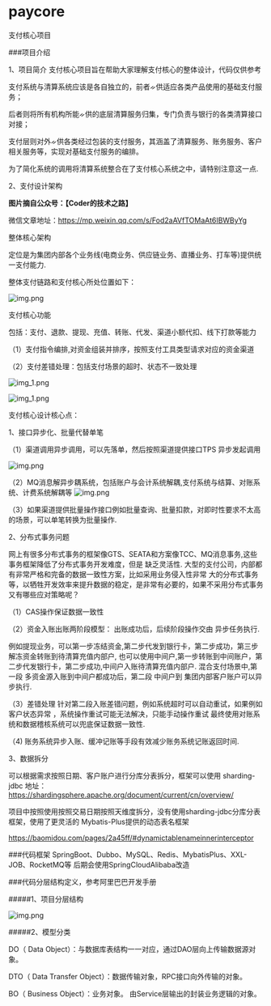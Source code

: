 # paycore
支付核心项目

###项目介绍

1、项目简介
支付核心项目旨在帮助大家理解支付核心的整体设计，代码仅供参考

支付系统与清算系统应该是各自独立的，前者ᨀ供适应各类产品使用的基础支付服务；

后者则将所有机构所能ᨀ供的底层清算服务归集，专门负责与银行的各类清算接口对接；

支付层则对外ᨀ供各类经过包装的支付服务，其涵盖了清算服务、账务服务、客户相关服务等，实现对基础支付服务的编排。

为了简化系统的调用将清算系统整合在了支付核心系统之中，请特别注意这一点.

2、支付设计架构

**图片摘自公众号：【Coder的技术之路】**

微信文章地址：https://mp.weixin.qq.com/s/Fod2aAVfTOMaAt6IBWByYg

整体核心架构

定位是为集团内部各个业务线(电商业务、供应链业务、直播业务、打车等)提供统一支付能力.

整体支付链路和支付核心所处位置如下：

![img.png](mdfilerepository/pay_ztsj.png)


支付核心功能

包括：支付、退款、提现、充值、转账、代发、渠道小额代扣、线下打款等能力

（1）支付指令编排,对资金组装并排序，按照支付工具类型请求对应的资金渠道

（2）支付差错处理：包括支付场景的超时、状态不一致处理

![img_1.png](mdfilerepository/paycore_ztsj.png)


![img_1.png](mdfilerepository/paycore_deatil.png)


支付核心设计核心点：

1、接口异步化、批量代替单笔

（1）渠道调用异步调用，可以先落单，然后按照渠道提供接口TPS 异步发起调用

![img.png](mdfilerepository/yh_aync.png)


（2）MQ消息解异步耦系统，包括账户与会计系统解耦,支付系统与结算、对账系统、计费系统解耦等
![img.png](mdfilerepository/mq.png)

（3）如果渠道提供批量操作接口例如批量查询、批量扣款，对即时性要求不太高的场景，可以单笔转换为批量操作.


2、分布式事务问题

网上有很多分布式事务的框架像GTS、SEATA和方案像TCC、MQ消息事务,这些事务框架降低了分布式事务开发难度，但是
缺乏灵活性. ⼤型的⽀付公司，内部都有⾮常严格和完备的数据⼀致性⽅案，⽐如采⽤业务侵⼊性⾮常
⼤的分布式事务等，以牺牲开发效率来提升数据的稳定，是⾮常有必要的，如果不采⽤分布式事务⼜有哪些应对策略呢？

（1）CAS操作保证数据一致性

（2）资金入账出账两阶段模型： 出账成功后，后续阶段操作交由 异步任务执行.

例如提现业务，可以第一步冻结资金,第二步代发到银行卡，第二步成功，第三步解冻资金转账到待清算充值内部户,
也可以使用中间户,第一步转账到中间账户，第二步代发银行卡，第二步成功,中间户入账待清算充值内部户.
混合支付场景中,第一段 多资金源入账到中间户都成功后，第二段 中间户到 集团内部客户账户可以异步执行.

（3）差错处理
针对第二段入账差错问题，例如系统超时可以自动重试，如果例如客户状态异常 ，系统操作重试可能无法解决，只能手动操作重试
最终使用对账系统和数据稽核系统可以兜底保证数据一致性.

（4) 账务系统异步入账、缓冲记账等手段有效减少账务系统记账返回时间.
    

3、数据拆分

可以根据需求按照日期、客户账户进行分库分表拆分，框架可以使用 sharding-jdbc
地址：https://shardingsphere.apache.org/document/current/cn/overview/

项目中按照使用按照交易日期按照天维度拆分，没有使用sharding-jdbc分库分表框架，使用了更灵活的 Mybatis-Plus提供的动态表名框架

https://baomidou.com/pages/2a45ff/#dynamictablenameinnerinterceptor


###代码框架
SpringBoot、Dubbo、MySQL、Redis、MybatisPlus、XXL-JOB、RocketMQ等
后期会使用SpringCloudAlibaba改造


###代码分层结构定义，参考阿里巴巴开发手册

#####1、项目分层结构

![img.png](mdfilerepository/img.png)


#####2、模型分类

DO（ Data Object）：与数据库表结构一一对应，通过DAO层向上传输数据源对象。

DTO（ Data Transfer Object）：数据传输对象，RPC接口向外传输的对象。

BO（ Business Object）：业务对象。 由Service层输出的封装业务逻辑的对象。